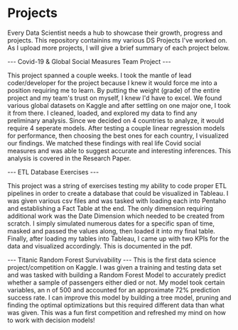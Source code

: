 # Projects
Every Data Scientist needs a hub to showcase their growth, progress and projects. This repository containins my various DS Projects I've worked on.
As I upload more projects, I will give a brief summary of each project below.



---  Covid-19 & Global Social Measures Team Project  ---

This project spanned a couple weeks. I took the mantle of lead coder/developer for the project 
because I knew it would force me into a position requiring me to learn. By putting the weight (grade) of the entire project and my team's trust on myself, I knew I'd have to excel.
We found various global datasets on Kaggle and after settling on one major one, I took it from there. I cleaned, loaded, and explored my data to find any preliminary analysis. 
Since we decided on 4 countries to analyze, it would require 4 seperate models. 
After testing a couple linear regression models for performance, then choosing the best ones for each country, I visualized our findings. We matched these findings with 
real life Covid social measures and was able to suggest accurate and interesting inferences. This analysis is covered in the Research Paper. 



---  ETL Database Exercises  ---

This project was a string of exercises testing my ability to code proper ETL pipelines in order to create a database that could be visualized in Tableau. I was given various
csv files and was tasked with loading each into Pentaho and establishing a Fact Table at the end. The only dimension requiring additional work was the Date Dimension which needed
to be created from scratch. I simply simulated numerous dates for a specific span of time, masked and passed the values along, then loaded it into my final table.
Finally, after loading my tables into Tableau, I came up with two KPIs for the data and visualized accordingly. This is documented in the pdf. 



---  Titanic Random Forest Survivability  ---
This is the first data science project/competition on Kaggle. I was given a training and testing data set and was tasked with building a Random Forest Model to accurately predict whether a sample of passengers either died or not. My model took certain variables, an n of 500 and accounted for an approximate 72% prediction success rate. I can improve this model by building a tree model, pruning and finding the optimal optimizations but this required different data than what was given. This was a fun first competition and refreshed my mind on how to work with decision models!
